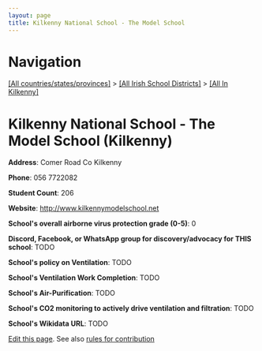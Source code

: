 ```yaml
---
layout: page
title: Kilkenny National School - The Model School
---
```

# Navigation

[[All countries/states/provinces]](../../..) > [[All Irish School Districts]](../..) > [[All In Kilkenny]](..)

# Kilkenny National School - The Model School (Kilkenny)

**Address**: Comer Road Co Kilkenny

**Phone**: 056 7722082

**Student Count**: 206

**Website**: <http://www.kilkennymodelschool.net>

**School's overall airborne virus protection grade (0-5)**: 0

**Discord, Facebook, or WhatsApp group for discovery/advocacy for THIS school**: TODO

**School's policy on Ventilation**: TODO

**School's Ventilation Work Completion**: TODO

**School's Air-Purification**: TODO

**School's CO2 monitoring to actively drive ventilation and filtration**: TODO

**School's Wikidata URL**: TODO


[Edit this page](https://github.com/ventilate-schools/Ireland/edit/main/./Kilkenny/Kilkenny_National_School_-_The_Model_School.md). See also [rules for contribution](../../../contribution-rules/)
